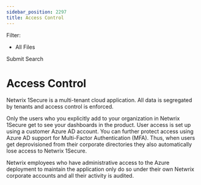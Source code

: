 ```yaml
---
sidebar_position: 2297
title: Access Control
---
```


Filter: 

* All Files

Submit Search

# Access Control

Netwrix 1Secure is a multi-tenant cloud application. All data is segregated by tenants and access control is enforced.

Only the users who you explicitly add to your organization in Netwrix 1Secure get to see your dashboards in the product. User access is set up using a customer Azure AD account. You can further protect access using Azure AD support for Multi-Factor Authentication (MFA). Thus, when users get deprovisioned from their corporate directories they also automatically lose access to Netwrix 1Secure.

Netwrix employees who have administrative access to the Azure deployment to maintain the application only do so under their own Netwrix corporate accounts and all their activity is audited.